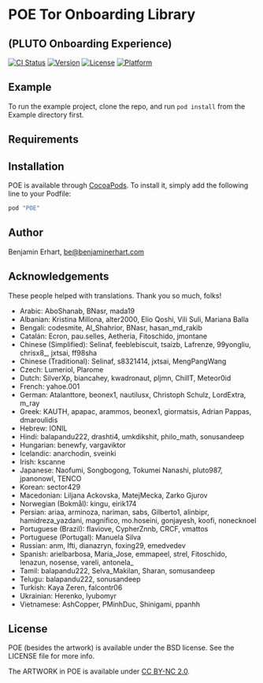 # POE Tor Onboarding Library
## (PLUTO Onboarding Experience)

[![CI Status](http://img.shields.io/travis/guardianproject/POE.svg?style=flat)](https://travis-ci.org/guardianproject/POE)
[![Version](https://img.shields.io/cocoapods/v/POE.svg?style=flat)](http://cocoapods.org/pods/POE)
[![License](https://img.shields.io/cocoapods/l/POE.svg?style=flat)](http://cocoapods.org/pods/POE)
[![Platform](https://img.shields.io/cocoapods/p/POE.svg?style=flat)](http://cocoapods.org/pods/POE)

## Example

To run the example project, clone the repo, and run `pod install` from the Example directory first.

## Requirements

## Installation

POE is available through [CocoaPods](http://cocoapods.org). To install
it, simply add the following line to your Podfile:

```ruby
pod "POE"
```

## Author

Benjamin Erhart, be@benjaminerhart.com

## Acknowledgements

These people helped with translations. Thank you so much, folks!

- Arabic: AboShanab, BNasr, mada19
- Albanian: Kristina Millona, alter2000, Elio Qoshi, Vili Suli, Mariana Balla
- Bengali: codesmite, Al_Shahrior, BNasr, hasan_md_rakib
- Catalán: Ecron, pau.selles, Aetheria, Fitoschido, jmontane
- Chinese (Simplified): Selinaf, feeblebiscuit, tsaizb, Lafrenze, 99yongliu, chrisx8_, jxtsai, ff98sha
- Chinese (Traditional): Selinaf, s8321414, jxtsai, MengPangWang
- Czech: Lumeriol, Plarome
- Dutch: SilverXp, biancahey, kwadronaut, pljmn, ChillT, Meteor0id
- French: yahoe.001
- German: Atalanttore, beonex1, nautilusx, Christoph Schulz, LordExtra, m_ray
- Greek: KAUTH, apapac, arammos, beonex1, giormatsis, Adrian Pappas, dmaroulidis
- Hebrew: IONIL
- Hindi: balapandu222, drashti4, umkdikshit, philo_math, sonusandeep
- Hungarian: benewfy, vargaviktor
- Icelandic: anarchodin, sveinki
- Irish: kscanne
- Japanese: Naofumi, Songbogong, Tokumei Nanashi, pluto987, jpanonowl, TENCO
- Korean: sector429
- Macedonian: Liljana Ackovska, MatejMecka, Zarko Gjurov
- Norwegian (Bokmål): kingu, eirik174
- Persian: ariaa, arminoza, nariman, sabs, Gilberto1, alinbipr, hamidreza_yazdani, magnifico, mo.hoseini, gonjayesh, koofi, nonecknoel
- Portuguese (Brazil): flaviove, CypherZnnb, CRCF, vmattos
- Portuguese (Portugal): Manuela Silva
- Russian: anm, Ifti, dianazryn, foxing29, emedvedev
- Spanish: arielbarbosa, Maria_Jose, emmapeel, strel, Fitoschido, lenazun, nosense, vareli, antonela_ 
- Tamil: balapandu222, Selva_Makilan, Sharan, somusandeep
- Telugu: balapandu222, sonusandeep
- Turkish: Kaya Zeren, falcontr06
- Ukrainian: Herenko, lyubomyr
- Vietnamese: AshCopper, PMinhDuc, Shinigami, ppanhh

## License

POE (besides the artwork) is available under the BSD license. See the LICENSE file for more info.

The ARTWORK in POE is available under [CC BY-NC 2.0](https://creativecommons.org/licenses/by-nc/2.0/).
